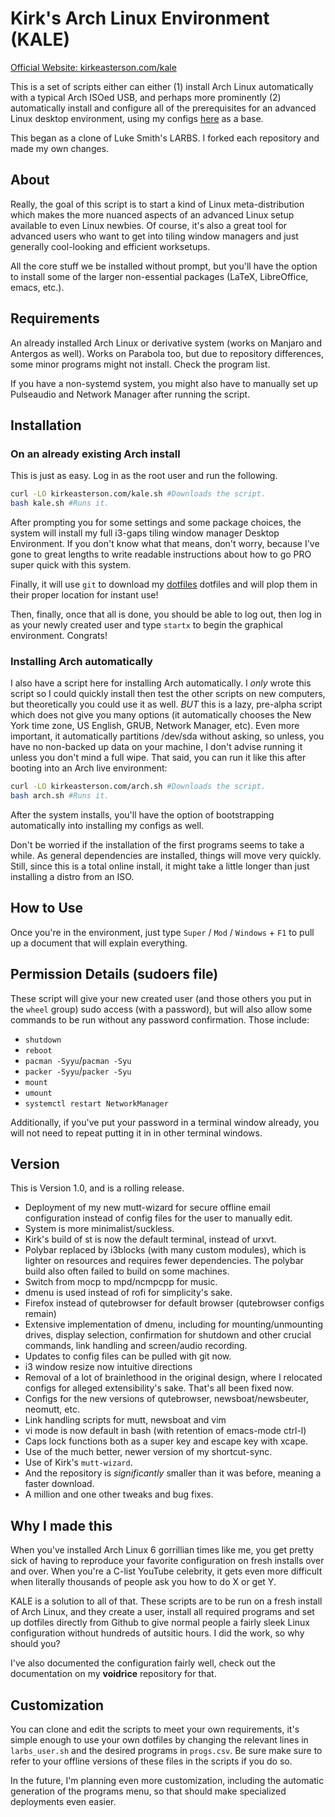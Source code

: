 # Kirk's Arch Linux Environment (KALE)

[Official Website: kirkeasterson.com/kale](http://kirkeasterson.com/kale)

This is a set of scripts either can either (1) install Arch Linux automatically
with a typical Arch ISOed USB, and perhaps more prominently (2) automatically
install and configure all of the prerequisites for an advanced Linux desktop
environment, using my configs [here](https://github.com/kirkeasterson/kirkeasterson)
as a base.

This began as a clone of Luke Smith's LARBS. I forked each repository and made my own changes.


## About

Really, the goal of this script is to start a kind of Linux meta-distribution
which makes the more nuanced aspects of an advanced Linux setup available to
even Linux newbies. Of course, it's also a great tool for advanced users who
want to get into tiling window managers and just generally cool-looking and
efficient worksetups.

All the core stuff we be installed without prompt, but you'll have the option
to install some of the larger non-essential packages (LaTeX, LibreOffice,
emacs, etc.).

## Requirements

An already installed Arch Linux or derivative system (works on Manjaro and Antergos as well). Works on Parabola too, but due to repository differences, some minor programs might not install. Check the program list.

If you have a non-systemd system, you might also have to manually set up Pulseaudio and Network Manager after running the script.

## Installation

### On an already existing Arch install

This is just as easy. Log in as the root user and run the following.

```sh
curl -LO kirkeasterson.com/kale.sh #Downloads the script.
bash kale.sh #Runs it.
```

After prompting you for some settings and some package choices, the system will
install my full i3-gaps tiling window manager Desktop Environment. If you don't
know what that means, don't worry, because I've gone to great lengths to write
readable instructions about how to go PRO super quick with this system.

Finally, it will use `git` to download my
[dotfiles](https://github.com/kirkeasterson/dotfiles)
dotfiles and will plop them in their proper location for instant use!

Then, finally, once that all is done, you should be able to log out, then log in
as your newly created user and type `startx` to begin the graphical environment.
Congrats!

### Installing Arch automatically

I also have a script here for installing Arch automatically. I *only* wrote this
script so I could quickly install then test the other scripts on new computers,
but theoretically you could use it as well. *BUT* this is a lazy, pre-alpha
script which does not give you many options (it automatically chooses the New
York time zone, US English, GRUB, Network Manager, etc). Even more important, it
automatically partitions /dev/sda without asking, so unless, you have no
non-backed up data on your machine, I don't advise running it unless you don't
mind a full wipe. That said, you can run it like this after booting into an Arch
live environment:

```sh
curl -LO kirkeasterson.com/arch.sh #Downloads the script.
bash arch.sh #Runs it.
```

After the system installs, you'll have the option of bootstrapping automatically
into installing my configs as well.

Don't be worried if the installation of the first programs seems to take a while. As general dependencies are installed, things will move very quickly. Still, since this is a total online install, it might take a little longer than just installing a distro from an ISO.

## How to Use

Once you're in the environment, just type `Super` / `Mod` / `Windows` + `F1` to
pull up a document that will explain everything.


## Permission Details (sudoers file)

These script will give your new created user (and those others you put in the
`wheel` group) sudo access (with a password), but will also allow some commands
to be run without any password confirmation. Those include:

+ `shutdown`
+ `reboot`
+ `pacman -Syyu`/`pacman -Syu`
+ `packer -Syyu`/`packer -Syu`
+ `mount`
+ `umount`
+ `systemctl restart NetworkManager`

Additionally, if you've put your password in a terminal window already, you will
not need to repeat putting it in in other terminal windows.


## Version

This is Version 1.0, and is a rolling release.


- Deployment of my new mutt-wizard for secure offline email configuration instead of config files for the user to manually edit.
- System is more minimalist/suckless.
- Kirk's build of st is now the default terminal, instead of urxvt.
- Polybar replaced by i3blocks (with many custom modules), which is lighter on resources and requires fewer dependencies. The polybar build also often failed to build on some machines.
- Switch from mocp to mpd/ncmpcpp for music.
- dmenu is used instead of rofi for simplicity's sake.
- Firefox instead of qutebrowser for default browser (qutebrowser configs remain)
- Extensive implementation of dmenu, including for mounting/unmounting drives, display selection, confirmation for shutdown and other crucial commands, link handling and screen/audio recording.
- Updates to config files can be pulled with git now.
- i3 window resize now intuitive directions
- Removal of a lot of brainlethood in the original design, where I relocated configs for alleged extensibility's sake. That's all been fixed now.
- Configs for the new versions of qutebrowser, newsboat/newsbeuter, neomutt, etc.
- Link handling scripts for mutt, newsboat and vim
- vi mode is now default in bash (with retention of emacs-mode ctrl-l)
- Caps lock functions both as a super key and escape key with xcape.
- Use of the much better, newer version of my shortcut-sync.
- Use of Kirk's `mutt-wizard`.
- And the repository is *significantly* smaller than it was before, meaning a faster download.
- A million and one other tweaks and bug fixes.


## Why I made this

When you've installed Arch Linux 6 gorrillian times like me, you get pretty sick
of having to reproduce your favorite configuration on fresh installs over and
over. When you're a C-list YouTube celebrity, it gets even more difficult when
literally thousands of people ask you how to do X or get Y.

KALE is a solution to all of that. These scripts are to be run on a
fresh install of Arch Linux, and they create a user, install all required
programs and set up dotfiles directly from Github to give normal people a fairly
sleek Linux configuration without hundreds of autsitic hours. I did the work, so
why should you?

I've also documented the configuration fairly well, check out the documentation
on my **voidrice** repository for that.

## Customization

You can clone and edit the scripts to meet your own requirements, it's simple enough to use your own dotfiles by changing the relevant lines in `larbs_user.sh` and the desired programs in `progs.csv`. Be sure make sure to refer to your offline versions of these files in the scripts if you do so.

In the future, I'm planning even more customization, including the automatic generation of the programs menu, so that should make specialized deployments even easier.

